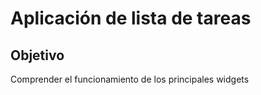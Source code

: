 # Aplicación de lista de tareas


## Objetivo

Comprender el funcionamiento de los principales widgets
